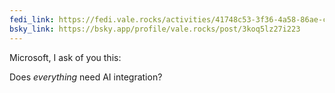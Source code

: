```yaml
---
fedi_link: https://fedi.vale.rocks/activities/41748c53-3f36-4a58-86ae-c2644ac137a8
bsky_link: https://bsky.app/profile/vale.rocks/post/3koq5lz27i223
---
```


Microsoft, I ask of you this:

Does _everything_ need AI integration?
